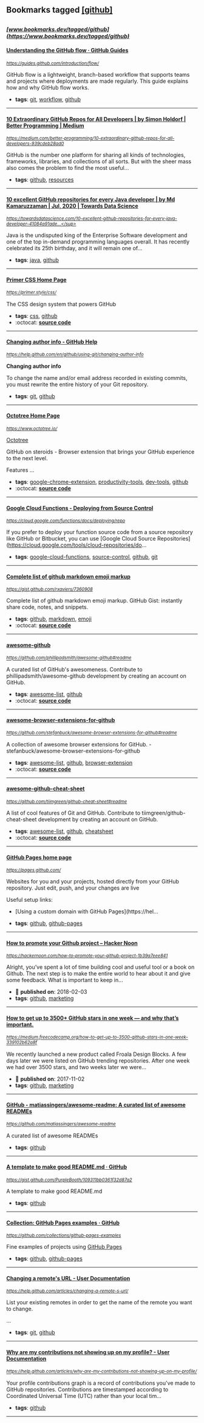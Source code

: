 ## Bookmarks tagged [[github]](https://www.bookmarks.dev/search?q=[github])

_<sup><sup>[www.bookmarks.dev/tagged/github](https://www.bookmarks.dev/tagged/github)</sup></sup>_
---
#### [Understanding the GitHub flow · GitHub Guides      ](https://guides.github.com/introduction/flow/)
_<sup>https://guides.github.com/introduction/flow/</sup>_

GitHub flow is a lightweight, branch-based workflow that supports teams and projects where deployments are made regularly. This guide explains how and why GitHub flow works.
* **tags**: [git](../tagged/git.md), [workflow](../tagged/workflow.md), [github](../tagged/github.md)
---
#### [10 Extraordinary GitHub Repos for All Developers | by Simon Holdorf | Better Programming | Medium](https://medium.com/better-programming/10-extraordinary-github-repos-for-all-developers-939cdeb28ad0)
_<sup>https://medium.com/better-programming/10-extraordinary-github-repos-for-all-developers-939cdeb28ad0</sup>_

GitHub is the number one platform for sharing all kinds of technologies, frameworks, libraries, and collections of all sorts. But with the sheer mass also comes the problem to find the most useful…
* **tags**: [github](../tagged/github.md), [resources](../tagged/resources.md)
---
#### [10 excellent GitHub repositories for every Java developer | by Md Kamaruzzaman | Jul, 2020 | Towards Data Science](https://towardsdatascience.com/10-excellent-github-repositories-for-every-java-developer-41084a91ade9)
_<sup>https://towardsdatascience.com/10-excellent-github-repositories-for-every-java-developer-41084a91ade...</sup>_

Java is the undisputed king of the Enterprise Software development and one of the top in-demand programming languages overall. It has recently celebrated its 25th birthday, and it will remain one of…
* **tags**: [java](../tagged/java.md), [github](../tagged/github.md)
---
#### [Primer CSS Home Page](https://primer.style/css/)
_<sup>https://primer.style/css/</sup>_

The CSS design system that powers GitHub
* **tags**: [css](../tagged/css.md), [github](../tagged/github.md)
* :octocat: **[source code](https://github.com/primer/css)**
---
#### [Changing author info - GitHub Help](https://help.github.com/en/github/using-git/changing-author-info)
_<sup>https://help.github.com/en/github/using-git/changing-author-info</sup>_

**Changing author info**

To change the name and/or email address recorded in existing commits, you must rewrite the entire history of your Git repository.
* **tags**: [git](../tagged/git.md), [github](../tagged/github.md)
---
#### [Octotree Home Page](https://www.octotree.io/)
_<sup>https://www.octotree.io/</sup>_

[Octotree](https://chrome.google.com/webstore/detail/octotree/bkhaagjahfmjljalopjnoealnfndnagc)

GitHub on steroids - Browser extension that brings your GitHub experience to the next level.

Features
...
* **tags**: [google-chrome-extension](../tagged/google-chrome-extension.md), [productivity-tools](../tagged/productivity-tools.md), [dev-tools](../tagged/dev-tools.md), [github](../tagged/github.md)
* :octocat: **[source code](https://github.com/ovity/octotree)**
---
#### [Google Cloud Functions - Deploying from Source Control](https://cloud.google.com/functions/docs/deploying/repo)
_<sup>https://cloud.google.com/functions/docs/deploying/repo</sup>_

If you prefer to deploy your function source code from a source repository like GitHub or Bitbucket, you can use [Google Cloud Source Repositories](https://cloud.google.com/tools/cloud-repositories/do...
* **tags**: [google-cloud-functions](../tagged/google-cloud-functions.md), [source-control](../tagged/source-control.md), [github](../tagged/github.md), [git](../tagged/git.md)
---
#### [Complete list of github markdown emoji markup ](https://gist.github.com/rxaviers/7360908)
_<sup>https://gist.github.com/rxaviers/7360908</sup>_

Complete list of github markdown emoji markup. GitHub Gist: instantly share code, notes, and snippets.
* **tags**: [github](../tagged/github.md), [markdown](../tagged/markdown.md), [emoji](../tagged/emoji.md)
* :octocat: **[source code](https://gist.github.com/rxaviers/7360908)**
---
#### [awesome-github](https://github.com/phillipadsmith/awesome-github#readme)
_<sup>https://github.com/phillipadsmith/awesome-github#readme</sup>_

A curated list of GitHub's awesomeness. Contribute to phillipadsmith/awesome-github development by creating an account on GitHub.
* **tags**: [awesome-list](../tagged/awesome-list.md), [github](../tagged/github.md)
* :octocat: **[source code](https://github.com/phillipadsmith/awesome-github#readme)**
---
#### [awesome-browser-extensions-for-github](https://github.com/stefanbuck/awesome-browser-extensions-for-github#readme)
_<sup>https://github.com/stefanbuck/awesome-browser-extensions-for-github#readme</sup>_

A collection of awesome browser extensions for GitHub. - stefanbuck/awesome-browser-extensions-for-github
* **tags**: [awesome-list](../tagged/awesome-list.md), [github](../tagged/github.md), [browser-extension](../tagged/browser-extension.md)
* :octocat: **[source code](https://github.com/stefanbuck/awesome-browser-extensions-for-github#readme)**
---
#### [awesome-github-cheat-sheet](https://github.com/tiimgreen/github-cheat-sheet#readme)
_<sup>https://github.com/tiimgreen/github-cheat-sheet#readme</sup>_

A list of cool features of Git and GitHub. Contribute to tiimgreen/github-cheat-sheet development by creating an account on GitHub.
* **tags**: [awesome-list](../tagged/awesome-list.md), [github](../tagged/github.md), [cheatsheet](../tagged/cheatsheet.md)
* :octocat: **[source code](https://github.com/tiimgreen/github-cheat-sheet#readme)**
---
#### [GitHub Pages home page](https://pages.github.com/)
_<sup>https://pages.github.com/</sup>_

Websites for you and your projects, hosted directly from your GitHub repository. Just edit, push, and your changes are live

Useful setup links:
- [Using a custom domain with GitHub Pages](https://hel...
* **tags**: [github](../tagged/github.md), [github-pages](../tagged/github-pages.md)
---
#### [How to promote your Github project – Hacker Noon](https://hackernoon.com/how-to-promote-your-github-project-1b39a7eee841)
_<sup>https://hackernoon.com/how-to-promote-your-github-project-1b39a7eee841</sup>_

Alright, you’ve spent a lot of time building cool and useful tool or a book on Github. The next step is to make the entire world to hear about it and give some feedback. What is important to keep in…
* :calendar: **published on**: 2018-02-03
* **tags**: [github](../tagged/github.md), [marketing](../tagged/marketing.md)
---
#### [How to get up to 3500+ GitHub stars in one week — and why that’s important.](https://medium.freecodecamp.org/how-to-get-up-to-3500-github-stars-in-one-week-339102b62a8f)
_<sup>https://medium.freecodecamp.org/how-to-get-up-to-3500-github-stars-in-one-week-339102b62a8f</sup>_

We recently launched a new product called Froala Design Blocks. A few days later we were listed on GitHub trending repositories. After one week we had over 3500 stars, and two weeks later we were…
* :calendar: **published on**: 2017-11-02
* **tags**: [github](../tagged/github.md), [marketing](../tagged/marketing.md)
---
#### [GitHub - matiassingers/awesome-readme: A curated list of awesome READMEs](https://github.com/matiassingers/awesome-readme)
_<sup>https://github.com/matiassingers/awesome-readme</sup>_

A curated list of awesome READMEs
* **tags**: [github](../tagged/github.md)
---
#### [A template to make good README.md · GitHub](https://gist.github.com/PurpleBooth/109311bb0361f32d87a2)
_<sup>https://gist.github.com/PurpleBooth/109311bb0361f32d87a2</sup>_

A template to make good README.md
* **tags**: [github](../tagged/github.md)
---
#### [Collection: GitHub Pages examples · GitHub](https://github.com/collections/github-pages-examples)
_<sup>https://github.com/collections/github-pages-examples</sup>_

Fine examples of projects using [GitHub Pages](https://pages.github.com/)
* **tags**: [github](../tagged/github.md), [github-pages](../tagged/github-pages.md)
---
#### [Changing a remote's URL - User Documentation        ](https://help.github.com/articles/changing-a-remote-s-url/)
_<sup>https://help.github.com/articles/changing-a-remote-s-url/</sup>_

List your existing remotes in order to get the name of the remote you want to change.

...
* **tags**: [git](../tagged/git.md), [github](../tagged/github.md)
---
#### [Why are my contributions not showing up on my profile? - User Documentation        ](https://help.github.com/articles/why-are-my-contributions-not-showing-up-on-my-profile/)
_<sup>https://help.github.com/articles/why-are-my-contributions-not-showing-up-on-my-profile/</sup>_

Your profile contributions graph is a record of contributions you've made to GitHub repositories. Contributions are timestamped according to Coordinated Universal Time (UTC) rather than your local tim...
* **tags**: [github](../tagged/github.md)
---
